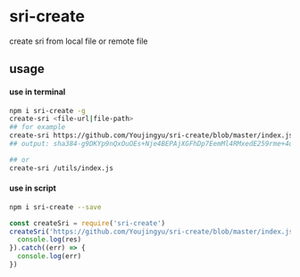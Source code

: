 # sri-create
create sri from local file or remote file
## usage
#### use in terminal
```bash
npm i sri-create -g
create-sri <file-url|file-path>
## for example
create-sri https://github.com/Youjingyu/sri-create/blob/master/index.js
## output: sha384-g9DKYp9nQxOuOEs+Nje4BEPAjXGFhDp7EemMl4RMxedE259rme+4qsCFKX9LIE37

## or
create-sri /utils/index.js
```
#### use in script
```bash
npm i sri-create --save
```
```javascript
const createSri = require('sri-create')
createSri('https://github.com/Youjingyu/sri-create/blob/master/index.js').then((res) => {
  console.log(res)
}).catch((err) => {
  console.log(err)
})
```